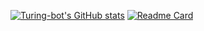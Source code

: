 [![Turing-bot's GitHub stats](https://github-readme-stats.vercel.app/api?username=Turing-bot&theme=solarized-light&show_icons=true)](https://github.com/Turing-bot)
[![Readme Card](https://github-readme-stats.vercel.app/api/pin/?username=Turing-bot&repo=github-readme-stats)](https://github.com/Turing-bot/heimatoutiao_demo)
